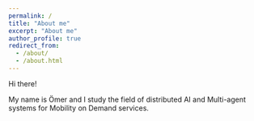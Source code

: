 ```yaml
---
permalink: /
title: "About me"
excerpt: "About me"
author_profile: true
redirect_from: 
  - /about/
  - /about.html
---
```


Hi there!

My name is Ömer and I study the field of distributed AI and Multi-agent systems for Mobility on Demand services.
